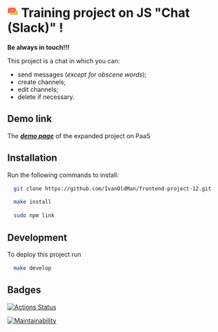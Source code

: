 # ![](https://github.com/IvanOldMan/frontend-project-12/blob/main/image/chatIcon.png) Training project on JS "Chat (Slack)" !

__Be always in touch!!!__


This project is a chat in which you can:
- send messages (_except for obscene words_);
- create channels;
- edit channels;
- delete if necessary.

## Demo link

The [___demo page___](https://frontend-project-12-mtr7.onrender.com/) of the expanded project on PaaS

## Installation
Run the following commands to install:

```bash
  git clone https://github.com/IvanOldMan/frontend-project-12.git
```
```bash
  make install
```
```bash
  sudo npm link
```

## Development

To deploy this project run

```bash
  make develop
```

## Badges
[![Actions Status](https://github.com/IvanOldMan/frontend-project-12/actions/workflows/hexlet-check.yml/badge.svg)](https://github.com/IvanOldMan/frontend-project-12/actions)

[![Maintainability](https://api.codeclimate.com/v1/badges/c2b55bdc76ce9935c5d7/maintainability)](https://codeclimate.com/github/IvanOldMan/frontend-project-12/maintainability)

